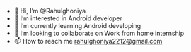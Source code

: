 - 👋 Hi, I’m @Rahulghoniya
- 👀 I’m interested in Android developer
- 🌱 I’m currently learning Android developing
- 💞️ I’m looking to collaborate on Work from home internship
- 📫 How to reach me 
rahulghoniya2212@gmail.com
<!---
Rahulghoniya/Rahulghoniya is a ✨ special ✨ repository because its `README.md` (this file) appears on your GitHub profile.
You can click the Preview link to take a look at your changes.
--->
